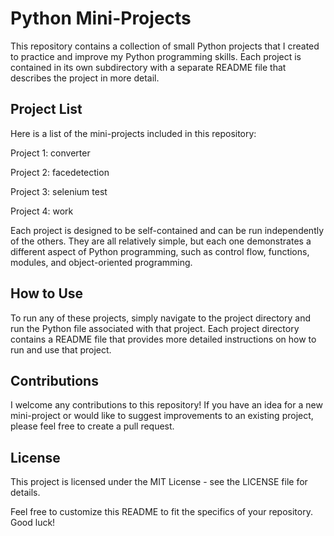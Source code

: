 # Python Mini-Projects

This repository contains a collection of small Python projects that I created to practice and improve my Python programming skills. Each project is contained in its own subdirectory with a separate README file that describes the project in more detail.

## Project List

Here is a list of the mini-projects included in this repository:

Project 1: converter

Project 2: facedetection

Project 3: selenium test

Project 4: work

Each project is designed to be self-contained and can be run independently of the others. They are all relatively simple, but each one demonstrates a different aspect of Python programming, such as control flow, functions, modules, and object-oriented programming.

## How to Use

To run any of these projects, simply navigate to the project directory and run the Python file associated with that project. Each project directory contains a README file that provides more detailed instructions on how to run and use that project.

## Contributions

I welcome any contributions to this repository! If you have an idea for a new mini-project or would like to suggest improvements to an existing project, please feel free to create a pull request.

## License

This project is licensed under the MIT License - see the LICENSE file for details.

Feel free to customize this README to fit the specifics of your repository. Good luck!

